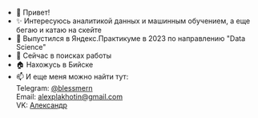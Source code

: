 - 👋 Привет!
- ✨ Интересуюсь аналитикой данных и машинным обучением, а еще бегаю и катаю на скейте
- 🌱 Выпустился в Яндекс.Практикуме в 2023 по направлению "Data Science"
- 👀 Сейчас в поисках работы
- 🏠 Нахожусь в Бийске
- 📫 И еще меня можно найти тут: </br>
Telegram: [@blessmern](https://t.me/blessmern) </br>
Email: [alexplakhotin@gmail.com](alexplakhotin@gmail.com) </br>
VK: [Александр](https://vk.com/alexandr_flw) </br>
